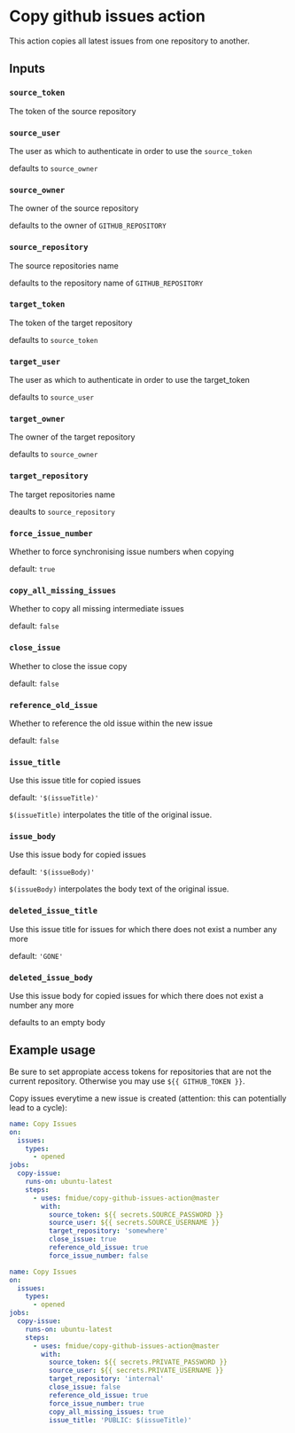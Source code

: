 # Copy github issues action

This action copies all latest issues from one repository to another.

## Inputs

### `source_token`

The token of the source repository

### `source_user`

The user as which to authenticate in order to use the `source_token`

defaults to `source_owner`

### `source_owner`

The owner of the source repository

defaults to the owner of `GITHUB_REPOSITORY`

### `source_repository`

The source repositories name

defaults to the repository name of `GITHUB_REPOSITORY`

### `target_token`

The token of the target repository

defaults to `source_token`

### `target_user`

The user as which to authenticate in order to use the target_token

defaults to `source_user`

### `target_owner`

The owner of the target repository

defaults to `source_owner`

### `target_repository`

The target repositories name

deaults to `source_repository`

### `force_issue_number`

Whether to force synchronising issue numbers when copying

default: `true`

### `copy_all_missing_issues`

Whether to copy all missing intermediate issues

default: `false`

### `close_issue`

Whether to close the issue copy

default: `false`

### `reference_old_issue`

Whether to reference the old issue within the new issue

default: `false`

### `issue_title`

Use this issue title for copied issues

default: `'$(issueTitle)'`

`$(issueTitle)` interpolates the title of the original issue.

### `issue_body`

Use this issue body for copied issues

default: `'$(issueBody)'`

`$(issueBody)` interpolates the body text of the original issue.

### `deleted_issue_title`

Use this issue title for issues for which there does not exist a number any more

default: `'GONE'`

### `deleted_issue_body`

Use this issue body for copied issues for which there does not exist a number any more

defaults to an empty body

## Example usage

Be sure to set appropiate access tokens for repositories that are not the current repository.
Otherwise you may use `${{ GITHUB_TOKEN }}`.

Copy issues everytime a new issue is created (attention: this can potentially lead to a cycle):

```YAML
name: Copy Issues
on:
  issues:
    types:
      - opened
jobs:
  copy-issue:
    runs-on: ubuntu-latest
    steps:
      - uses: fmidue/copy-github-issues-action@master
        with:
          source_token: ${{ secrets.SOURCE_PASSWORD }}
          source_user: ${{ secrets.SOURCE_USERNAME }}
          target_repository: 'somewhere'
          close_issue: true
          reference_old_issue: true
          force_issue_number: false
```

```YAML
name: Copy Issues
on:
  issues:
    types:
      - opened
jobs:
  copy-issue:
    runs-on: ubuntu-latest
    steps:
      - uses: fmidue/copy-github-issues-action@master
        with:
          source_token: ${{ secrets.PRIVATE_PASSWORD }}
          source_user: ${{ secrets.PRIVATE_USERNAME }}
          target_repository: 'internal'
          close_issue: false
          reference_old_issue: true
          force_issue_number: true
          copy_all_missing_issues: true
          issue_title: 'PUBLIC: $(issueTitle)'
```
